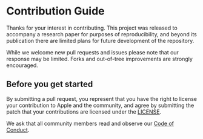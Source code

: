 # Contribution Guide

Thanks for your interest in contributing. This project was released to accompany a research paper for purposes of reproducibility, and beyond its publication there are limited plans for future development of the repository.

While we welcome new pull requests and issues please note that our response may be limited. Forks and out-of-tree improvements are strongly encouraged.

## Before you get started

By submitting a pull request, you represent that you have the right to license your contribution to Apple and the community, and agree by submitting the patch that your contributions are licensed under the [LICENSE](LICENSE).

We ask that all community members read and observe our [Code of Conduct](CODE_OF_CONDUCT.md).
